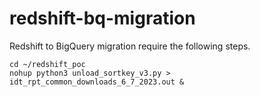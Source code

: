 # redshift-bq-migration
Redshift to BigQuery migration require the following steps.

```
cd ~/redshift_poc
nohup python3 unload_sortkey_v3.py > idt_rpt_common_downloads_6_7_2023.out &
```



